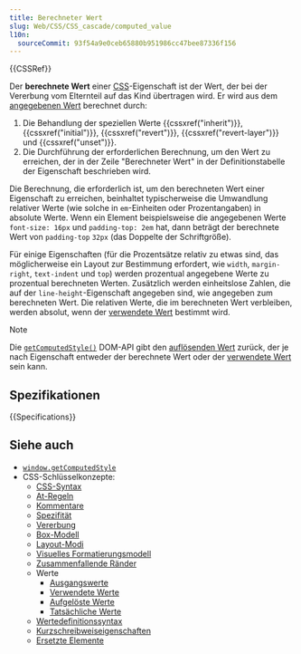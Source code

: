 ```yaml
---
title: Berechneter Wert
slug: Web/CSS/CSS_cascade/computed_value
l10n:
  sourceCommit: 93f54a9e0ceb65880b951986cc47bee87336f156
---
```


{{CSSRef}}

Der **berechnete Wert** einer [CSS](/de/docs/Web/CSS)-Eigenschaft ist der Wert, der bei der Vererbung vom Elternteil auf das Kind übertragen wird. Er wird aus dem [angegebenen Wert](/de/docs/Web/CSS/CSS_cascade/specified_value) berechnet durch:

1. Die Behandlung der speziellen Werte {{cssxref("inherit")}}, {{cssxref("initial")}}, {{cssxref("revert")}}, {{cssxref("revert-layer")}} und {{cssxref("unset")}}.
2. Die Durchführung der erforderlichen Berechnung, um den Wert zu erreichen, der in der Zeile "Berechneter Wert" in der Definitionstabelle der Eigenschaft beschrieben wird.

Die Berechnung, die erforderlich ist, um den berechneten Wert einer Eigenschaft zu erreichen, beinhaltet typischerweise die Umwandlung relativer Werte (wie solche in `em`-Einheiten oder Prozentangaben) in absolute Werte. Wenn ein Element beispielsweise die angegebenen Werte `font-size: 16px` und `padding-top: 2em` hat, dann beträgt der berechnete Wert von `padding-top` `32px` (das Doppelte der Schriftgröße).

Für einige Eigenschaften (für die Prozentsätze relativ zu etwas sind, das möglicherweise ein Layout zur Bestimmung erfordert, wie `width`, `margin-right`, `text-indent` und `top`) werden prozentual angegebene Werte zu prozentual berechneten Werten. Zusätzlich werden einheitslose Zahlen, die auf der `line-height`-Eigenschaft angegeben sind, wie angegeben zum berechneten Wert. Die relativen Werte, die im berechneten Wert verbleiben, werden absolut, wenn der [verwendete Wert](/de/docs/Web/CSS/CSS_cascade/used_value) bestimmt wird.

> [!NOTE]
> Die [`getComputedStyle()`](/de/docs/Web/API/Window/getComputedStyle) DOM-API gibt den [auflösenden Wert](/de/docs/Web/CSS/resolved_value) zurück, der je nach Eigenschaft entweder der berechnete Wert oder der [verwendete Wert](/de/docs/Web/CSS/CSS_cascade/used_value) sein kann.

## Spezifikationen

{{Specifications}}

## Siehe auch

- [`window.getComputedStyle`](/de/docs/Web/API/Window/getComputedStyle)
- CSS-Schlüsselkonzepte:
  - [CSS-Syntax](/de/docs/Web/CSS/CSS_syntax/Syntax)
  - [At-Regeln](/de/docs/Web/CSS/CSS_syntax/At-rule)
  - [Kommentare](/de/docs/Web/CSS/CSS_syntax/Comments)
  - [Spezifität](/de/docs/Web/CSS/CSS_cascade/Specificity)
  - [Vererbung](/de/docs/Web/CSS/CSS_cascade/Inheritance)
  - [Box-Modell](/de/docs/Web/CSS/CSS_box_model/Introduction_to_the_CSS_box_model)
  - [Layout-Modi](/de/docs/Web/CSS/Layout_mode)
  - [Visuelles Formatierungsmodell](/de/docs/Web/CSS/Visual_formatting_model)
  - [Zusammenfallende Ränder](/de/docs/Web/CSS/CSS_box_model/Mastering_margin_collapsing)
  - Werte
    - [Ausgangswerte](/de/docs/Web/CSS/CSS_cascade/initial_value)
    - [Verwendete Werte](/de/docs/Web/CSS/CSS_cascade/used_value)
    - [Aufgelöste Werte](/de/docs/Web/CSS/resolved_value)
    - [Tatsächliche Werte](/de/docs/Web/CSS/CSS_cascade/actual_value)
  - [Wertedefinitionssyntax](/de/docs/Web/CSS/CSS_Values_and_Units/Value_definition_syntax)
  - [Kurzschreibweiseigenschaften](/de/docs/Web/CSS/CSS_cascade/Shorthand_properties)
  - [Ersetzte Elemente](/de/docs/Web/CSS/Replaced_element)
